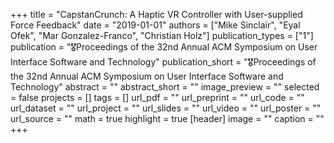 +++
title = "CapstanCrunch: A Haptic VR Controller with User-supplied Force Feedback"
date = "2019-01-01"
authors = ["Mike Sinclair", "Eyal Ofek", "Mar Gonzalez-Franco", "Christian Holz"]
publication_types = ["1"]
publication = "🎖️Proceedings of the 32nd Annual ACM Symposium on User Interface Software and Technology"
publication_short = "🎖️Proceedings of the 32nd Annual ACM Symposium on User Interface Software and Technology"
abstract = ""
abstract_short = ""
image_preview = ""
selected = false
projects = []
tags = []
url_pdf = ""
url_preprint = ""
url_code = ""
url_dataset = ""
url_project = ""
url_slides = ""
url_video = ""
url_poster = ""
url_source = ""
math = true
highlight = true
[header]
image = ""
caption = ""
+++
